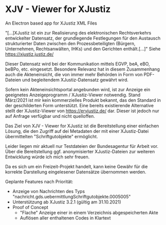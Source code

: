 # XJV - Viewer for XJustiz
An Electron based app for XJustiz XML Files

"[...]XJustiz ist ein zur Realisierung des elektronischen Rechtsverkehrs entwickelter Datensatz, der grundlegende Festlegungen für den Austausch strukturierter Daten zwischen den Prozessbeteiligten (Bürgern, Unternehmen, Rechtsanwälten, IHKs) und den Gerichten enthält.[...]"
Siehe https://xjustiz.justiz.de/

Dieser Datensatz wird bei der Kommunikation mittels EGVP, beA, eBO, beBPo, etc. eingesetzt. Besondere Relevanz hat in diesem Zusammenhang auch die Akteneinsicht, die von immer mehr Behörden in Form von PDF-Dateien und begleitendem XJustiz-Datensatz gewährt wird.   

Sofern kein Akteneinsichtsportal angebunden wird, ist zur Anzeige ein geeignetes Anzeigeprogramm / XJustiz-Viewer notwendig. Stand März/2021 ist mir kein kommerzielles Produkt bekannt, das den Standard in der geschilderten Form unterstützt. Eine bereits existierende Alternative stellt der XJustiz-Viewer von https://ervjustiz.de/ dar. Dieser ist jedoch nur auf Anfrage verfügbar und nicht quelloffen.

Das Ziel von XJV - Viewer for XJustiz ist die Bereitstellung einer einfachen Lösung, die den Zugriff auf dei Metadaten der mit einer XJustiz-Datei übermittelten "Schriftgutobjekte" ermöglicht. 

Leider liegen mir aktuell nur Testdateien der Bundesagentur für Arbeit vor. Über die Bereitstellung ggf. anonymisierter XJustiz-Dateien zur weiteren Entwicklung würde ich mich sehr freuen. 

Da es sich um ein Freizeit-Projekt handelt, kann keine Gewähr für die korrekte Darstellung eingelesener Datensätze übernommen werden.  

Geplante Features nach Priorität:
- Anzeige von Nachrichten des Typs "nachricht.gds.uebermittlungSchriftgutobjekte.0005005"
- Unterstützung ab XJustiz 3.2.1 (gültig am 31.10.2021)
- Proof of Concept
  - "Flache" Anzeige einer in einem Verzeichnis abgespeicherten Akte
  - Auflösen aller enthaltenen Codes in Klartext


  
